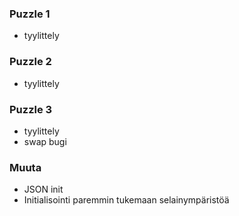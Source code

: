 ### Puzzle 1

* tyylittely

### Puzzle 2

* tyylittely

### Puzzle 3

* tyylittely
* swap bugi

### Muuta

* JSON init
* Initialisointi paremmin tukemaan selainympäristöä
